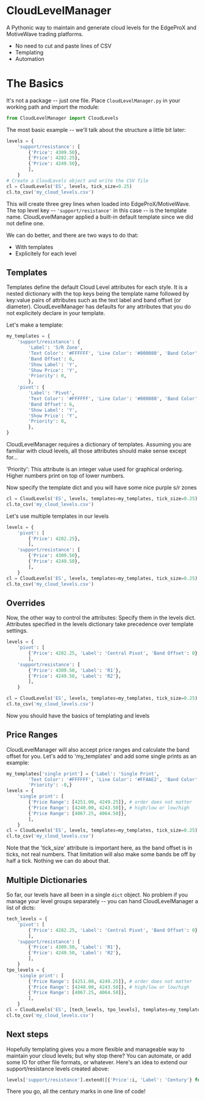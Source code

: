 # CloudLevelManager
A Pythonic way to maintain and generate cloud levels for the EdgeProX and MotiveWave trading platforms.
- No need to cut and paste lines of CSV
- Templating
- Automation

# The Basics
It's not a package -- just one file.  Place `CloudLevelManager.py` in your working path and import the module:
```python
from CloudLevelManager import CloudLevels
```
The most basic example -- we'll talk about the structure a little bit later:
```python
levels = {
    'support/resistance': [
        {'Price': 4309.50},
        {'Price': 4282.25},
        {'Price': 4249.50},
        ],
    }
# Create a CloudLevels object and write the CSV file
cl = CloudLevels('ES', levels, tick_size=0.25)
cl.to_csv('my_cloud_levels.csv')
```
This will create three grey lines when loaded into EdgeProX/MotiveWave.  The top level key -- `'support/resistance'` in this case -- is the template name.
CloudLevelManager applied a built-in default template since we did not define one.

We can do better, and there are two ways to do that:
- With templates
- Explicitely for each level

## Templates
Templates define the default Cloud Level attributes for each style.  It is a nested dictionary with the top keys being the template name followed by key:value pairs of attributes such as the text label and band offset (or diameter).  CloudLevelManager has defaults for any attributes that you do not explicitely declare in your template.

Let's make a template:
```python
my_templates = {
    'support/resistance': {
        'Label': 'S/R Zone',
        'Text Color': '#FFFFFF', 'Line Color': '#800080', 'Band Color': '#800080',
        'Band Offset': 6,
        'Show Label': 'Y',
        'Show Price': 'Y',
        'Priority': 0,
        },
    'pivot': {
        'Label': 'Pivot',
        'Text Color': '#FFFFFF', 'Line Color': '#800080', 'Band Color': '#800080',
        'Band Offset': 6,
        'Show Label': 'Y',
        'Show Price': 'Y',
        'Priority': 0,
        },
}
```
CloudLevelManager requires a dictionary of templates.  Assuming you are familiar
with cloud levels, all those attributes should make sense except for...

'Priority': This attribute is an integer value used for graphical ordering.
Higher numbers print on top of lower numbers.

Now specify the template dict and you will have some nice purple s/r zones
```python
cl = CloudLevels('ES', levels, templates=my_templates, tick_size=0.25)
cl.to_csv('my_cloud_levels.csv')
```
Let's use multiple templates in our levels
```python
levels = {
    'pivot': [
        {'Price': 4282.25},
        ],
    'support/resistance': [
        {'Price': 4309.50},
        {'Price': 4249.50},
        ],
    }
cl = CloudLevels('ES', levels, templates=my_templates, tick_size=0.25)
cl.to_csv('my_cloud_levels.csv')
```
## Overrides
Now, the other way to control the attributes: Specify them in the levels dict.
Attributes specified in the levels dictionary take precedence over template settings.
```python
levels = {
    'pivot': [
        {'Price': 4282.25, 'Label': 'Central Pivot', 'Band Offset': 0},
        ],
    'support/resistance': [
        {'Price': 4309.50, 'Label': 'R1'},
        {'Price': 4249.50, 'Label': 'R2'},
        ],
    }

cl = CloudLevels('ES', levels, templates=my_templates, tick_size=0.25)
cl.to_csv('my_cloud_levels.csv')
```
Now you should have the basics of templating and levels

## Price Ranges
CloudLevelManager will also accept price ranges and calculate the band offset for you.
Let's add to 'my_templates' and add some single prints as an example:
```python
my_templates['single print'] = {'Label': 'Single Print',
        'Text Color': '#FFFFFF', 'Line Color': '#FFAAE2', 'Band Color': '#FFAAE2',
        'Priority': -8,}
levels = {
    'single print': [
        {'Price Range': [4251.00, 4249.25]}, # order does not matter
        {'Price Range': [4240.00, 4243.50]}, # high/low or low/high
        {'Price Range': [4067.25, 4064.50]},
        ],
    }
cl = CloudLevels('ES', levels, templates=my_templates, tick_size=0.25)
cl.to_csv('my_cloud_levels.csv')
```
Note that the 'tick_size' attribute is important here, as the band offset is in
ticks, not real numbers.  That limitation will also make some bands be off by
half a tick.  Nothing we can do about that.

## Multiple Dictionaries
So far, our levels have all been in a single `dict` object.  No problem if you manage your level groups separately -- you can hand CloudLevelManager a list of dicts:

```python
tech_levels = {
    'pivot': [
        {'Price': 4282.25, 'Label': 'Central Pivot', 'Band Offset': 0},
        ],
    'support/resistance': [
        {'Price': 4309.50, 'Label': 'R1'},
        {'Price': 4249.50, 'Label': 'R2'},
        ],
    }
tpo_levels = {
    'single print': [
        {'Price Range': [4251.00, 4249.25]}, # order does not matter
        {'Price Range': [4240.00, 4243.50]}, # high/low or low/high
        {'Price Range': [4067.25, 4064.50]},
        ],
    }
cl = CloudLevels('ES', [tech_levels, tpo_levels], templates=my_templates, tick_size=0.25)
cl.to_csv('my_cloud_levels.csv')
```

## Next steps
Hopefully templating gives you a more flexible and manageable way to maintain
your cloud levels; but why stop there?  You can automate, or add some IO for
other file formats, or whatever.  Here's an idea to extend our support/resistance levels created above:
```python
levels['support/resistance'].extend([{'Price':i, 'Label': 'Century'} for i in range(3500, 5100, 100)])
```
There you go, all the century marks in one line of code!

